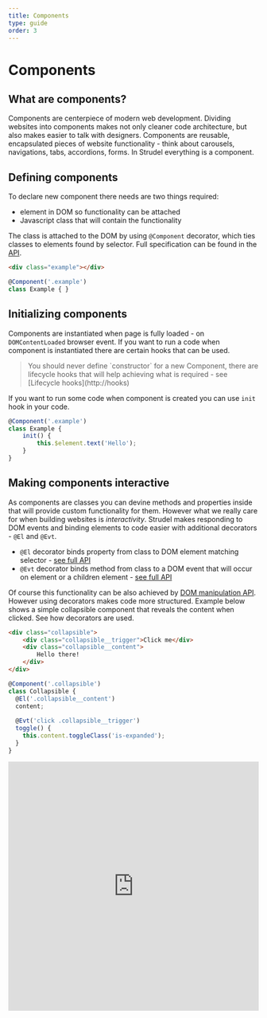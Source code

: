 ```yaml
---
title: Components
type: guide
order: 3
---
```


# Components

## What are components?

Components are centerpiece of modern web development. Dividing websites into components makes not only cleaner code architecture, but also makes easier to talk with designers. Components are reusable, encapsulated pieces of website functionality - think about carousels, navigations, tabs, accordions, forms. In Strudel everything is a component.

## Defining components

To declare new component there needs are two things required:

* element in DOM so functionality can be attached
* Javascript class that will contain the functionality

The class is attached to the DOM by using `@Component` decorator, which ties classes to elements found by selector. Full specification can be found in the [API](http://strudeljs.org/api/#Component).

```html
<div class="example"></div>
```
```js
@Component('.example')
class Example {	}
```

## Initializing components

Components are instantiated when page is fully loaded - on `DOMContentLoaded` browser event. If you want to run a code when component is instantiated there are certain hooks that can be used.

<blockquote class="alert">You should never define `constructor` for a new Component, there are lifecycle hooks that will help achieving what is required - see [Lifecycle hooks](http://hooks)</blockquote>

If you want to run some code when component is created you can use `init` hook in your code.

```js
@Component('.example')
class Example {	
	init() {
		this.$element.text('Hello');
	}
}
```

## Making components interactive

As components are classes you can devine methods and properties inside that will provide custom functionality for them. However what we really care for when building websites is *interactivity*. Strudel makes responding to DOM events and binding elements to code easier with additional decorators - `@El` and `@Evt`.
* `@El` decorator binds property from class to DOM element matching selector - [see full API](http://strudeljs.org/api/#El)
* `@Evt` decorator binds method from class to a DOM event that will occur on element or a children element - [see full API](http://strudeljs.org/api/#Evt)

Of course this functionality can be also achieved by [DOM manipulation API](http://strudeljs.org/guide/dom.html). However using decorators makes code more structured. Example below shows a simple collapsible component that reveals the content when clicked. See how decorators are used.

```html
<div class="collapsible">
    <div class="collapsible__trigger">Click me</div>
    <div class="collapsible__content">
        Hello there!
    </div>
</div>
```

```js
@Component('.collapsible')
class Collapsible {
  @El('.collapsible__content')
  content;
	
  @Evt('click .collapsible__trigger')
  toggle() {
    this.content.toggleClass('is-expanded');
  }
}
```

<iframe width="100%" height="500" src="https://www.webpackbin.com/bins/-KuntuH3D9Sh0VqETelg" allowfullscreen="allowfullscreen" frameborder="0"></iframe>